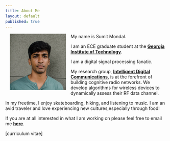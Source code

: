 ```yaml
---
title: About Me
layout: default
published: true
---
```

<img src="/images/thatsme.JPG" style="width: 35%; float:left;margin:0 1em 1em 1em;" alt="Sumit" />

My name is Sumit Mondal.

I am an ECE graduate student at the [**Georgia Institute of Technology**](https://www.ece.gatech.edu/).

I am a digital signal processing fanatic.

My research group, [**Intelligent Digital Communications**](http://www.vip.gatech.edu/teams/intelligent-digital-communications), is at the forefront of building cognitive radio networks. We develop algorithms for wireless devices to dynamically assess their RF data channel.

In my freetime, I enjoy skateboarding, hiking, and listening to music. I am an avid traveler and love experiencing new cultures,especially through food!

If you are at all interested in what I am working on please feel free to email me [__here__](mailto:sumitmondal@gatech.edu).

[curriculum vitae]



